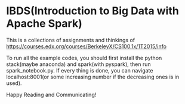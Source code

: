 # IBDS(Introduction to Big Data with Apache Spark)

This is a collections of assignments and thinkings of
https://courses.edx.org/courses/BerkeleyX/CS100.1x/1T2015/info

To run all the example codes, you should first install the python stack(maybe anaconda) and spark(with pyspark), then run spark_notebook.py. If every thing is done, you can navigate localhost:8001(or some increasing number if the decreasing ones is in used).

Happy Reading and Communicating!

